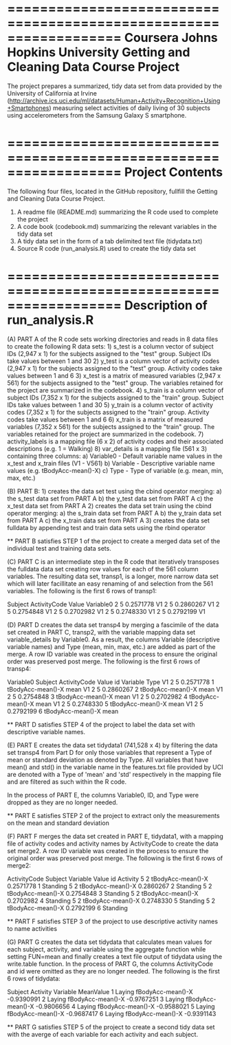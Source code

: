 ==================================================================
Coursera 
Johns Hopkins University
Getting and Cleaning Data Course Project
==================================================================

The project prepares a summarized, tidy data set from data provided by the University of California at Irvine 
(http://archive.ics.uci.edu/ml/datasets/Human+Activity+Recognition+Using+Smartphones) measuring select activities of daily living of 30 subjects 
using accelerometers from the Samsung Galaxy S smartphone.

==================================================================
Project Contents
==================================================================

The following four files, located in the GitHub repository, fullfill the Getting and Cleaning Data Course Project. 

1) A readme file (README.md) summarizing the R code used to complete the project
2) A code book (codebook.md) summarizing the relevant variables in the tidy data set
3) A tidy data set in the form of a tab delimited text file (tidydata.txt)
4) Source R code (run_analysis.R) used to create the tidy data set

==================================================================
Description of run_analysis.R
==================================================================

(A) PART A of the R code sets working directories and reads in 8 data files to create the following R data sets:
	1) s_test is a column vector of subject IDs (2,947 x 1) for the subjects assigned to the "test" group. Subject IDs take values between 1 and 30
	2) y_test is a column vector of activity codes (2,947 x 1) for the subjects assigned to the "test" group. Activity codes take values between 1 and 6
	3) x_test is a matrix of measured variables (2,947 x 561) for the subjects assigned to the "test" group. The variables retained for the project are summarized in the codebook.
	4) s_train is a column vector of subject IDs (7,352 x 1) for the subjects assigned to the "train" group. Subject IDs take values between 1 and 30
	5) y_train is a column vector of activity codes (7,352 x 1) for the subjects assigned to the "train" group. Activity codes take values between 1 and 6
	6) x_train is a matrix of measured variables (7,352 x 561) for the subjects assigned to the "train" group. The variables retained for the project are summarized in the codebook.
	7) activity_labels is a mapping file (6 x 2) of activity codes and their associated descriptions (e.g. 1 = Walking)
	8) var_details is a mapping file (561 x 3) containing three columns:
		a) Variable0 - Default variable name values in the x_test and x_train files (V1 - V561)
		b) Variable - Descriptive variable name values (e.g. tBodyAcc-mean()-X)
		c) Type - Type of variable (e.g. mean, min, max, etc.)

(B)  PART B: 1) creates the data set test using the cbind operator merging: 
		a) the s_test data set from PART A
		b) the y_test data set from PART A
		c) the x_test data set from PART A
	     2) creates the data set train using the cbind operator merging: 
		a) the s_train data set from PART A
		b) the y_train data set from PART A
		c) the x_train data set from PART A
	     3) creates the data set fulldata by appending test and train data sets using the rbind operator

** PART B satisfies STEP 1 of the project to create a merged data set of the individual test and training data sets.

(C) PART C is an intermediate step in the R code that iteratively transposes the fulldata data set creating row values for each of the 561 column variables.
    The resulting data set, transp1, is a longer, more narrow data set which will later facillitate an easy renaming of and selection from 
    the 561 variables. The following is the first 6 rows of transp1:

 Subject ActivityCode     Value Variable0
       2            5 0.2571778        V1
       2            5 0.2860267        V1
       2            5 0.2754848        V1
       2            5 0.2702982        V1
       2            5 0.2748330        V1
       2            5 0.2792199        V1

(D) PART D creates the data set transp4 by merging a fascimile of the data set created in PART C, transp2, with the variable mapping data set 
variable_details by Variable0. As a result, the columns Variable (descriptive variable names) and Type (mean, min, max, etc.) are added as part of the merge. 
A row ID variable was created in the process to ensure the original order was preserved post merge. 
The following is the first 6 rows of transp4:

 Variable0 Subject ActivityCode     Value id          Variable Type
        V1       2            5 0.2571778  1 tBodyAcc-mean()-X mean
        V1       2            5 0.2860267  2 tBodyAcc-mean()-X mean
        V1       2            5 0.2754848  3 tBodyAcc-mean()-X mean
        V1       2            5 0.2702982  4 tBodyAcc-mean()-X mean
        V1       2            5 0.2748330  5 tBodyAcc-mean()-X mean
        V1       2            5 0.2792199  6 tBodyAcc-mean()-X mean

** PART D satisfies STEP 4 of the project to label the data set with descriptive variable names.

(E) PART E creates the data set tidydata1 (741,528 x 4) by filtering the data set transp4 from Part D for only those variables that represent a Type of mean or 
standard deviation as denoted by Type. All variables that have mean() and std() in the variable name in the features.txt file provided by UCI are denoted with a 
Type of 'mean' and 'std' respectively in the mapping file and are filtered as such within the R code.

In the process of PART E, the columns Variable0, ID, and Type were dropped as they are no longer needed.

** PART E satisfies STEP 2 of the project to extract only the measurements on the mean and standard deviation

(F) PART F merges the data set created in PART E, tidydata1, with a mapping file of activity codes and activity names by ActivityCode to create the data set
merge2. A row ID variable was created in the process to ensure the original order was preserved post merge. 
The following is the first 6 rows of merge2:

 ActivityCode Subject          Variable     Value id Activity
            5       2 tBodyAcc-mean()-X 0.2571778  1 Standing
            5       2 tBodyAcc-mean()-X 0.2860267  2 Standing
            5       2 tBodyAcc-mean()-X 0.2754848  3 Standing
            5       2 tBodyAcc-mean()-X 0.2702982  4 Standing
            5       2 tBodyAcc-mean()-X 0.2748330  5 Standing
            5       2 tBodyAcc-mean()-X 0.2792199  6 Standing

** PART F satisfies STEP 3 of the project to use descriptive activity names to name activities

(G) PART G creates the data set tidydata that calculates mean values for each subject, activity, and variable using the aggregate function while setting FUN=mean
and finally creates a text file output of tidydata using the write.table function. In the process of PART G, the columns ActivityCode and id were omitted as they 
are no longer needed. The following is the first 6 rows of tidydata:

 Subject Activity          Variable MeanValue
       1   Laying fBodyAcc-mean()-X -0.9390991
       2   Laying fBodyAcc-mean()-X -0.9767251
       3   Laying fBodyAcc-mean()-X -0.9806656
       4   Laying fBodyAcc-mean()-X -0.9588021
       5   Laying fBodyAcc-mean()-X -0.9687417
       6   Laying fBodyAcc-mean()-X -0.9391143

** PART G satisfies STEP 5 of the project to create a second tidy data set with the averge of each variable for each activity and each subject.
